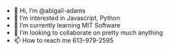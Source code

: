 - 👋 Hi, I’m @abigail-adams
- 👀 I’m interested in Javascript, Python 
- 🌱 I’m currently learning MIT Software
- 💞️ I’m looking to collaborate on pretty much anything
- 📫 How to reach me 613-979-2595

<!---
abigail-adams/abigail-adams is a ✨ special ✨ repository because its `README.md` (this file) appears on your GitHub profile.
You can click the Preview link to take a look at your changes.
--->
